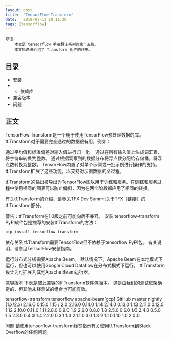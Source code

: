 ```yaml
---
layout: post
title:  "TensorFlow Transform"
date:   2019-07-11 10:11:30
tags: [tensorflow]
---
```


    导语：
        本文是 tensorflow 手册翻译系列的第十五篇。
        本文档详细介绍了 Transform 组件的作用。

## 目录
+ 安装
+ + 依赖库
+ 兼容版本
+ 问题

## 正文
TensorFlow Transform是一个用于使用TensorFlow预处理数据的库。 tf.Transform对于需要完全通过的数据很有用，例如：

通过平均值和标准偏差对输入值进行归一化。
通过在所有输入值上生成词汇表，将字符串转换为整数。
通过根据观察到的数据分布将浮点数分配给存储桶，将浮点数转换为整数。
TensorFlow内置了对单个示例或一批示例进行操作的支持。 tf.Transform扩展了这些功能，以支持对示例数据的全过程。

tf.Transform的输出被导出为TensorFlow图以用于训练和服务。在训练和服务过程中使用相同的图表可以防止偏斜，因为在两个阶段都应用了相同的转换。

有关tf.Transform的介绍，请参见TFX Dev Summit关于TFX（链接）的tf.Transform部分。

警告：tf.Transform在1.0版之前可能向后不兼容。
安装
tensorflow-transform PyPI软件包是推荐的安装tf.Transform的方法：

```
pip install tensorflow-transform
```

依存关系
tf.Transform需要TensorFlow但不依赖于tensorflow PyPI包。 有关说明，请参见TensorFlow安装指南。

运行分布式分析需要Apache Beam。 默认情况下，Apache Beam在本地模式下运行，但也可以使用Google Cloud Dataflow在分布式模式下运行。 tf.Transform设计为可扩展为其他Apache Beam运行器。

兼容版本
下表是彼此兼容的tf.Transform软件包版本。 这是由我们的测试框架确定的，但其他未经测试的组合也可能有效。

tensorflow-transform	tensorflow	apache-beam[gcp]
GitHub master	nightly (1.x/2.x)	2.16.0
0.15.0	1.15 / 2.0	2.16.0
0.14.0	1.14	2.14.0
0.13.0	1.13	2.11.0
0.12.0	1.12	2.10.0
0.11.0	1.11	2.8.0
0.9.0	1.9	2.6.0
0.8.0	1.8	2.5.0
0.6.0	1.6	2.4.0
0.5.0	1.5	2.3.0
0.4.0	1.4	2.2.0
0.3.1	1.3	2.1.1
0.3.0	1.3	2.1.1
0.1.10	1.0	2.0.0


问题
请使用tensorflow-transform标签指示有关使用tf.Transform到Stack Overflow的任何问题。